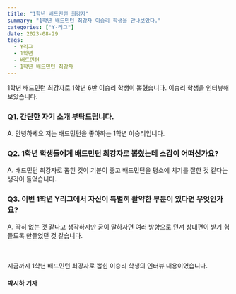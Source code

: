 ```yaml
---
title: "1학년 배드민턴 최강자"
summary: "1학년 배드민턴 최강자 이승리 학생을 만나보았다."
categories: ["Y-리그"]
date: 2023-08-29
tags:
  - Y리그
  - 1학년
  - 배드민턴
  - 1학년 배드민턴 최강자
---
```


1학년 배드민턴 최강자로 1학년 6반 이승리 학생이 뽑혔습니다. 이승리 학생을 인터뷰해 보았습니다.

### Q1. 간단한 자기 소개 부탁드립니다.

A. 안녕하세요 저는 배드민턴을 좋아하는 1학년 이승리입니다.

### Q2. 1학년 학생들에게 배드민턴 최강자로 뽑혔는데 소감이 어떠신가요?

A. 배드민턴 최강자로 뽑힌 것이 기분이 좋고 배드민턴을 평소에 치기를 잘한 것 같다는 생각이 들었습니다.

### Q3. 이번 1학년 Y리그에서 자신이 특별히 활약한 부분이 있다면 무엇인가요?

A. 딱히 없는 것 같다고 생각하지만 굳이 말하자면 여러 방향으로 던져 상대편이 받기 힘들도록 만들었던 것 같습니다.

ㅤ

지금까지 1학년 배드민턴 최강자로 뽑힌 이승리 학생의 인터뷰 내용이였습니다.

#### 박시하 기자